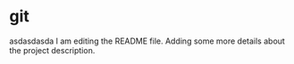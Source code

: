 # git
asdasdasda
I am editing the README file. Adding some more details about the project description.
